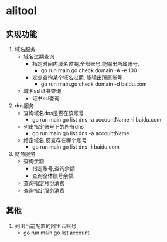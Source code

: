 # alitool

## 实现功能
1. 域名服务
   * 域名过期查询
     * 指定时间内域名过期,全部账号,能输出所属账号.
       * go run main.go check  domain -A -e 100
     * 定点查询某个域名过期, 能输出所属账号.
       * go run main.go check  domain -d baidu.com
   * 域名ssl证书查询
     * 证书ssl查询
2. dns服务
   * 查询域名dns是否在该账号
     * go run main.go list dns -a accountName -i baidu.com
   * 列出指定账号下的所有dns
     * go run main.go list dns -a accountName
   * 给定域名,反查存在哪个账号
     * go run main.go list dns -i baidu.com
3. 财务服务
    * 查询余额
      * 指定账号,查询余额
      * 查询全体账号余额,
    * 查询指定月份消费
    * 查询指定服务消费

## 其他
1. 列出当前配置的阿里云账号
   * go run main.go list account
